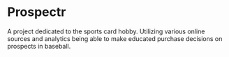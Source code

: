 # Prospectr
A project dedicated to the sports card hobby.  Utilizing various online sources and analytics being able to make educated purchase decisions on prospects in baseball.
